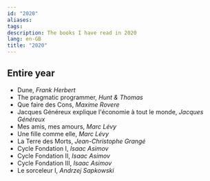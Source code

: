 ```yaml
---
id: "2020"
aliases: 
tags: 
description: The books I have read in 2020
lang: en-GB
title: "2020"
---
```

## Entire year

- Dune, _Frank Herbert_
- The pragmatic programmer, _Hunt & Thomas_
- Que faire des Cons, _Maxime Rovere_
- Jacques Généreux explique l'économie à tout le monde, _Jacques Généreux_
- Mes amis, mes amours, _Marc Lévy_
- Une fille comme elle, _Marc Lévy_
- La Terre des Morts, _Jean-Christophe Grangé_
- Cycle Fondation I, _Isaac Asimov_
- Cycle Fondation II, _Isaac Asimov_
- Cycle Fondation III, _Isaac Asimov_
- Le sorceleur I, _Andrzej Sapkowski_

